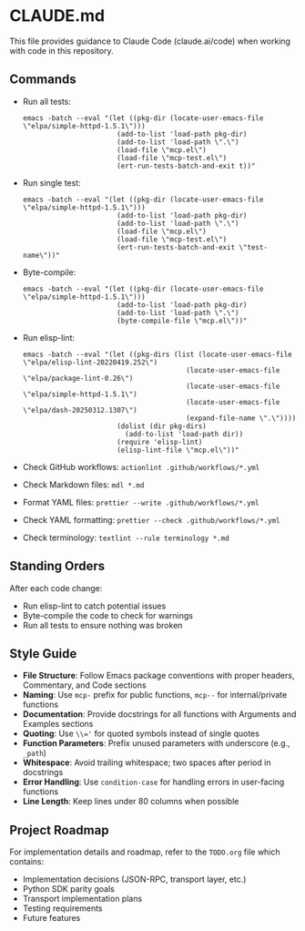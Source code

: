 # CLAUDE.md

This file provides guidance to Claude Code (claude.ai/code) when working
with code in this repository.

## Commands

- Run all tests:

  ```shell
  emacs -batch --eval "(let ((pkg-dir (locate-user-emacs-file \"elpa/simple-httpd-1.5.1\")))
                         (add-to-list 'load-path pkg-dir)
                         (add-to-list 'load-path \".\")
                         (load-file \"mcp.el\")
                         (load-file \"mcp-test.el\")
                         (ert-run-tests-batch-and-exit t))"
  ```

- Run single test:

  ```shell
  emacs -batch --eval "(let ((pkg-dir (locate-user-emacs-file \"elpa/simple-httpd-1.5.1\")))
                         (add-to-list 'load-path pkg-dir)
                         (add-to-list 'load-path \".\")
                         (load-file \"mcp.el\")
                         (load-file \"mcp-test.el\")
                         (ert-run-tests-batch-and-exit \"test-name\"))"
  ```

- Byte-compile:

  ```shell
  emacs -batch --eval "(let ((pkg-dir (locate-user-emacs-file \"elpa/simple-httpd-1.5.1\")))
                         (add-to-list 'load-path pkg-dir)
                         (add-to-list 'load-path \".\")
                         (byte-compile-file \"mcp.el\"))"
  ```

- Run elisp-lint:

  ```shell
  emacs -batch --eval "(let ((pkg-dirs (list (locate-user-emacs-file \"elpa/elisp-lint-20220419.252\")
                                          (locate-user-emacs-file \"elpa/package-lint-0.26\")
                                          (locate-user-emacs-file \"elpa/simple-httpd-1.5.1\")
                                          (locate-user-emacs-file \"elpa/dash-20250312.1307\")
                                          (expand-file-name \".\"))))
                         (dolist (dir pkg-dirs)
                           (add-to-list 'load-path dir))
                         (require 'elisp-lint)
                         (elisp-lint-file \"mcp.el\"))"
  ```

- Check GitHub workflows: `actionlint .github/workflows/*.yml`
- Check Markdown files: `mdl *.md`
- Format YAML files: `prettier --write .github/workflows/*.yml`
- Check YAML formatting: `prettier --check .github/workflows/*.yml`
- Check terminology: `textlint --rule terminology *.md`

## Standing Orders

After each code change:

- Run elisp-lint to catch potential issues
- Byte-compile the code to check for warnings
- Run all tests to ensure nothing was broken

## Style Guide

- **File Structure**: Follow Emacs package conventions with proper headers,
  Commentary, and Code sections
- **Naming**: Use `mcp-` prefix for public functions, `mcp--` for internal/private
  functions
- **Documentation**: Provide docstrings for all functions with Arguments and Examples
  sections
- **Quoting**: Use `\\='` for quoted symbols instead of single quotes
- **Function Parameters**: Prefix unused parameters with underscore (e.g., `_path`)
- **Whitespace**: Avoid trailing whitespace; two spaces after period in docstrings
- **Error Handling**: Use `condition-case` for handling errors in user-facing functions
- **Line Length**: Keep lines under 80 columns when possible

## Project Roadmap

For implementation details and roadmap, refer to the `TODO.org` file which contains:

- Implementation decisions (JSON-RPC, transport layer, etc.)
- Python SDK parity goals
- Transport implementation plans
- Testing requirements
- Future features
